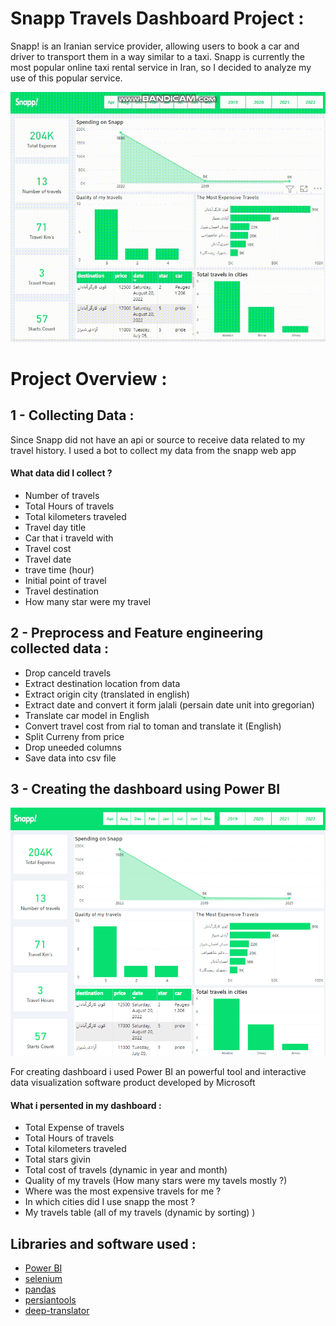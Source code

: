 #  Snapp Travels Dashboard Project : 

Snapp! is an Iranian service provider, allowing users to book a car and driver to transport them in a way similar to a taxi. Snapp is currently the most popular online taxi rental service in Iran, so I decided to analyze my use of this popular service.


![alt Text](https://github.com/meysamraz/Snapp-ds-dashboard/blob/master/src/demo.gif)

# Project Overview : 

## 1 - Collecting Data : 

Since Snapp did not have an api or source to receive data related to my travel history. I used a bot to collect my data from the snapp web app

#### What data did I collect ?

 - Number of travels
 - Total Hours of travels
 - Total kilometers traveled 
 - Travel day title
 - Car that i traveld with 
 - Travel cost
 - Travel date 
 - trave time (hour)
 - Initial point of travel
 - Travel destination
 - How many star were my travel

## 2 - Preprocess and Feature engineering collected data : 

 - Drop canceld travels 
 - Extract destination location from data  
 - Extract origin city (translated in english)
 - Extract date and convert it form jalali (persain date unit into gregorian) 
 - Translate car model in English
 - Convert travel cost from rial to toman and translate it (English)
 - Split Curreny from price 
 - Drop uneeded columns  
 - Save data into csv file 

## 3 - Creating the dashboard using Power BI

<p><img src="src/preview.png" alt=""></p>

For creating dashboard i used Power BI an powerful tool and interactive data visualization software product developed by Microsoft 

#### What i persented in my dashboard :

- Total Expense of travels 
- Total Hours of travels
- Total kilometers traveled 
- Total stars givin 
- Total cost of travels (dynamic in year and month)
- Quality of my travels (How many stars were my tavels mostly ?)
- Where was the most expensive travels for me ?
- In which cities did I use snapp the most ?
- My travels table (all of my travels (dynamic by sorting) )

## Libraries and software used : 
 
 - [Power BI](https://powerbi.microsoft.com/en/)
 - [selenium](https://www.selenium.dev/)
 - [pandas](https://pandas.pydata.org/)
 - [persiantools](https://pypi.org/project/persiantools/)
 - [deep-translator](https://pypi.org/project/deep-translator/)  
